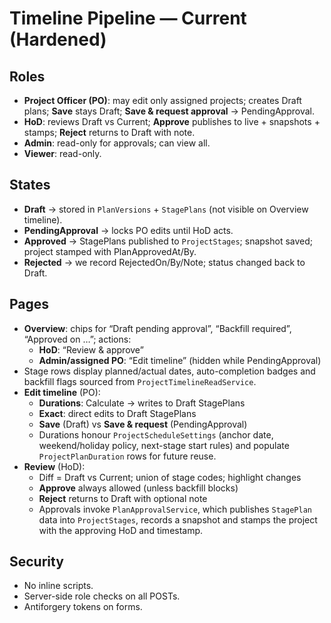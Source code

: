 # Timeline Pipeline — Current (Hardened)

## Roles
- **Project Officer (PO)**: may edit only assigned projects; creates Draft plans; **Save** stays Draft; **Save & request approval** → PendingApproval.
- **HoD**: reviews Draft vs Current; **Approve** publishes to live + snapshots + stamps; **Reject** returns to Draft with note.
- **Admin**: read-only for approvals; can view all.
- **Viewer**: read-only.

## States
- **Draft** → stored in `PlanVersions` + `StagePlans` (not visible on Overview timeline).
- **PendingApproval** → locks PO edits until HoD acts.
- **Approved** → StagePlans published to `ProjectStages`; snapshot saved; project stamped with PlanApprovedAt/By.
- **Rejected** → we record RejectedOn/By/Note; status changed back to Draft.

## Pages
- **Overview**: chips for “Draft pending approval”, “Backfill required”, “Approved on …”; actions:
  - **HoD**: “Review & approve”
  - **Admin/assigned PO**: “Edit timeline” (hidden while PendingApproval)
- Stage rows display planned/actual dates, auto-completion badges and backfill flags sourced from `ProjectTimelineReadService`.
- **Edit timeline** (PO):
  - **Durations**: Calculate → writes to Draft StagePlans
  - **Exact**: direct edits to Draft StagePlans
  - **Save** (Draft) vs **Save & request** (PendingApproval)
  - Durations honour `ProjectScheduleSettings` (anchor date, weekend/holiday policy, next-stage start rules) and populate `ProjectPlanDuration` rows for future reuse.
- **Review** (HoD):
  - Diff = Draft vs Current; union of stage codes; highlight changes
  - **Approve** always allowed (unless backfill blocks)
  - **Reject** returns to Draft with optional note
  - Approvals invoke `PlanApprovalService`, which publishes `StagePlan` data into `ProjectStages`, records a snapshot and stamps the project with the approving HoD and timestamp.

## Security
- No inline scripts.
- Server-side role checks on all POSTs.
- Antiforgery tokens on forms.

